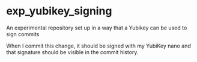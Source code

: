 # exp_yubikey_signing
An experimental repository set up in a way that a Yubikey can be used to sign commits

When I commit this change, it should be signed with my YubiKey nano and that signature should be visible in the commit history.